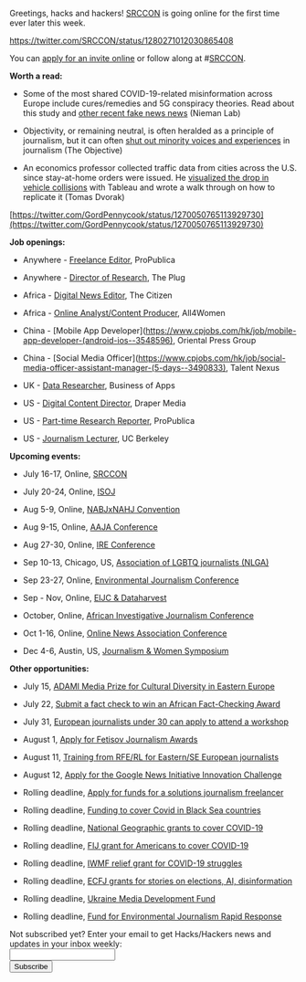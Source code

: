 <!---

Title: SRCCON goes online this week

authors: 

- Samantha Sunne

date: "2020-07-05"categories:- Newsletter

--->

Greetings, hacks and hackers! [SRCCON](https://2020.srccon.org) is going online for the first time ever later this week.

https://twitter.com/SRCCON/status/1280271012030865408

You can [apply for an invite online](https://2020.srccon.org/participation/form/) or follow along at #[SRCCON](https://twitter.com/hashtag/SRCCON?src=hashtag_click).

**Worth a read:**

* Some of the most shared COVID-19-related misinformation across Europe include cures/remedies and 5G conspiracy theories. Read about this study and [other recent fake news news](https://www.niemanlab.org/2020/07/why-do-people-share-misinformation-about-covid-19-partly-because-theyre-distracted/) (Nieman Lab)

* Objectivity, or remaining neutral, is often heralded as a principle of journalism, but it can often [shut out minority voices and experiences](https://theobjective.substack.com/p/objectivity-and-the-scientific-method) in journalism (The Objective)

* An economics professor collected traffic data from cities across the U.S. since stay-at-home orders were issued. He [visualized the drop in vehicle collisions](https://medium.com/nightingale/visualizing-the-collapse-in-traffic-collisions-during-stay-at-home-orders-7c13a3642af8) with Tableau and wrote a walk through on how to replicate it (Tomas Dvorak)

[https://twitter.com/GordPennycook/status/1270050765113929730](https://twitter.com/GordPennycook/status/1270050765113929730)

**Job openings:**

* Anywhere - [Freelance Editor](https://www.ire.org/archives/jobs/job/freelance-editor), ProPublica

* Anywhere - [Director of Research](https://tpinsights.com/director-of-research-at-the-plug/), The Plug

* Africa - [Digital News Editor](https://journalism.co.za/the-citizen-seeks-a-digital-news-editor/), The Citizen

* Africa - [Online Analyst/Content Producer](https://journalism.co.za/all4women-living-loving-analyst-content-producer/), All4Women

* China - [Mobile App Developer](https://www.cpjobs.com/hk/job/mobile-app-developer-(android-ios--3548596), Oriental Press Group

* China - [Social Media Officer](https://www.cpjobs.com/hk/job/social-media-officer-assistant-manager-(5-days--3490833), Talent Nexus

* UK - [Data Researcher](https://www.journalism.co.uk/media-jobs/b2b-data-researcher-writer-apps-games-influencers/s75/a758034/), Business of Apps

* US - [Digital Content Director](https://careers.journalists.org/jobs/13707329/digital-content-director-audience-development), Draper Media

* US - [Part-time Research Reporter](https://www.propublica.org/jobs/2020-part-time-research-reporter-local-reporting-network), ProPublica

* US - [Journalism Lecturer](https://careers.journalists.org/jobs/13707530/lecturer-and-teacher-special-programs-school-of-journalism-uc-berkeley), UC Berkeley

**Upcoming events:**

* July 16-17, Online, [SRCCON](https://srccon.org/)

* July 20-24, Online, [ISOJ](https://isoj.org/symposia/2020/)

* Aug 5-9, Online, [NABJxNAHJ Convention](https://www.nabjnahjconvention.com/index.cfm)

* Aug 9-15, Online, [AAJA Conference](https://www.aaja20.org)

* Aug 27-30, Online, [IRE Conference](https://www.ire.org/events-and-training/event/4125)

* Sep 10-13, Chicago, US, [Association of LGBTQ journalists (NLGA)](https://www.nlgja.org/2020/)

* Sep 23-27, Online, [Environmental Journalism Conference](https://conference.sej.org)

* Sep - Nov, Online, [EIJC & Dataharvest](https://dataharvest.eu/)

* October, Online, [African Investigative Journalism Conference](https://journalism.co.za/aijc/)

* Oct 1-16, Online, [Online News Association Conference](https://journalists.org/conference/)

* Dec 4-6, Austin, US, [Journalism & Women Symposium](https://jaws.org/conference/)

**Other opportunities:**

* July 15, [ADAMI Media Prize for Cultural Diversity in Eastern Europe](https://www.adamimediaprize.eu/news/2020/4/7/adami-media-prize-competition-2020-is-open)

* July 22, [Submit a fact check to win an African Fact-Checking Award](https://africacheck.org/how-to-fact-check/the-african-fact-checking-awards/)

* July 31, [European journalists under 30 can apply to attend a workshop](http://www.m100potsdam.org/)

* August 1, [Apply for Fetisov Journalism Awards](https://fjawards.com/how-to-enter)

* August 11, [Training from RFE/RL for Eastern/SE European journalists](https://pressroom.rferl.org/call-for-applications-vaclav-havel-journalism-fellowship-2020-2021#:~:text=Deadline%20for%20applications%3A%20August%2011,profession%20in%20support%20of%20pluralism.)

* August 12, [Apply for the Google News Initiative Innovation Challenge](https://newsinitiative.withgoogle.com/innovation-challenges/how-to-apply/NA/)

* Rolling deadline, [Apply for funds for a solutions journalism freelancer](https://sojoexchange.squarespace.com/win-support-for-a-sojo-freelancer)

* Rolling deadline, [Funding to cover Covid in Black Sea countries](https://www.gmfus.org/program/black-sea-trust-regional-cooperation)

* Rolling deadline, [National Geographic grants to cover COVID-19](https://twitter.com/BradfordPearson/status/1243680491208925184?s=19)

* Rolling deadline, [FIJ grant for Americans to cover COVID-19](https://investigate.submittable.com/submit/163797/coronavirus-rolling-grant-for-u-s-freelancers)

* Rolling deadline, [IWMF relief grant for COVID-19 struggles](https://iwmf.submittable.com/submit/41e7f7ce-db40-4ff6-873f-e24450e27497/journalism-relief-fund-english)

* Rolling deadline, [ECFJ](https://www.eyebeam.org/eyebeam-center-for-the-future-of-journalism/)[ grants for stories on elections, AI, disinformation](https://www.eyebeam.org/eyebeam-center-for-the-future-of-journalism/)

* Rolling deadline, [Ukraine Media Development Fund](http://ijnet.org/en/opportunities/media-development-grants-available-ukraine)

* Rolling deadline, [Fund for Environmental Journalism Rapid Response](https://www.sej.org/initiatives/fund-for-environmental-journalism)

<div id="mc_embed_signup"><form id="mc-embedded-subscribe-form" class="validate" action="//hackshackers.us1.list-manage.com/subscribe/post?u=c56f2e53d5ed6ef87f8aaa75c&amp;id=fb2bc6f10b" method="post" name="mc-embedded-subscribe-form" novalidate="" target="_blank">

<div id="mc_embed_signup_scroll">

<div class="mc-field-group"><label for="mce-EMAIL">Not subscribed yet? Enter your email to get Hacks/Hackers news and updates in your inbox weekly:  </label></div>

<div class="mc-field-group"><input id="mce-EMAIL" class="required email" name="EMAIL" type="email" value="" /></div>

<!-- real people should not fill this in and expect good things - do not remove this or risk form bot signups-->

<div style="position: absolute; left: -5000px;"><input tabindex="-1" name="b_c56f2e53d5ed6ef87f8aaa75c_fb2bc6f10b" type="text" value="" /></div>

<div class="clear"><input id="mc-embedded-subscribe" class="button" name="subscribe" type="submit" value="Subscribe" /></div>

</div>

</form></div>

<!--End mc_embed_signup-->

<meta name="twitter:card" content="summary">

<meta name="twitter:image:src" content="https://hackshackers.com/content-images/about/hackshackers_logomark.png">


